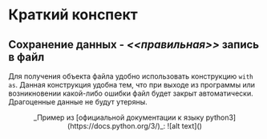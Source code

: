 # Краткий конспект 

## Сохранение данных - _<<правильная>>_ запись в файл 

Для получения объекта файла удобно использовать конструкцию `with as`. Данная конструкция удобна тем, что при выходе из программы или возникновении какой-либо ошибки файл будет закрыт автоматически. Драгоценные данные не будут утеряны. 

<p align="center">
    _Пример из [официальной документации к языку python3](https://docs.python.org/3/)_:
	![alt text]()
</p>
